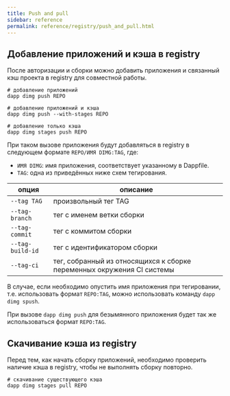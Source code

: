 ```yaml
---
title: Push and pull
sidebar: reference
permalink: reference/registry/push_and_pull.html
---
```


## Добавление приложений и кэша в registry

После авторизации и сборки можно добавить приложения и связанный кэш проекта в registry для совместной работы.

```
# добавление приложений
dapp dimg push REPO

# добавление приложений и кэша
dapp dimg push --with-stages REPO

# добавление только кэша
dapp dimg stages push REPO
```

При таком вызове приложения будут добавляться в registry в следующем формате `REPO/ИМЯ DIMG:TAG`, где:
* `ИМЯ DIMG`: имя приложения, соответствует указанному в Dappfile.
* `TAG`: одна из приведённых ниже схем тегирования.

| опция | описание |
| ----- | -------- |
| `--tag TAG` | произвольный тег TAG |
| `--tag-branch` | тег с именем ветки сборки |
| `--tag-commit` | тег с коммитом сборки |
| `--tag-build-id` | тег с идентификатором сборки |
| `--tag-ci` | тег, собранный из относящихся к сборке переменных окружения CI системы |

В случае, если необходимо опустить имя приложения при тегировании, т.е. использовать формат `REPO:TAG`, можно использовать команду `dapp dimg spush`.

При вызове `dapp dimg push` для безымянного приложения будет так же использоваться формат `REPO:TAG`.

## Скачивание кэша из registry

Перед тем, как начать сборку приложений, необходимо проверить наличие кэша в registry, чтобы не выполнять сборку повторно.

```shell
# скачивание существующего кэша
dapp dimg stages pull REPO
```
